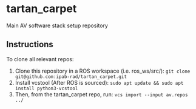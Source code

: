 # tartan_carpet
Main AV software stack setup repository

## Instructions

To clone all relevant repos:
1. Clone this repository in a ROS workspace (i.e. ros_ws/src/): 
`git clone git@github.com:ipab-rad/tartan_carpet.git`
2. Install vcstool (After ROS is sourced): 
`sudo apt update && sudo apt install python3-vcstool`
3. Then, from the tartan_carpet repo, run: 
`vcs import --input av.repos ../`
